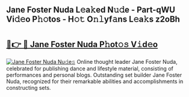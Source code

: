 ## Jane Foster Nuda L𝚎a𝚔ed N𝚞𝚍e - Part-qWU Vi𝚍𝚎o P𝚑𝚘tos - H𝚘𝚝 O𝚗𝚕yf𝚊ns L𝚎a𝚔s z2oBh

# <h2><a href="http://kf2okpo.oniu.top/?m=Jane+Foster+Nuda">🔗👉 🔴 Jane Foster Nuda P𝚑ot𝚘𝚜 V𝚒d𝚎o</a></h2>

[![Jane Foster Nuda Nu𝚍e𝚜](https://i.imgur.com/0qMVB7G.gif)](http://kf2okpo.oniu.top/?m=Jane+Foster+Nuda)
Online thought leader Jane Foster Nuda, celebrated for publishing dance and lifestyle material, consisting of performances and personal blogs. Outstanding set builder Jane Foster Nuda, recognized for their remarkable abilities and accomplishments in constructing sets.  

